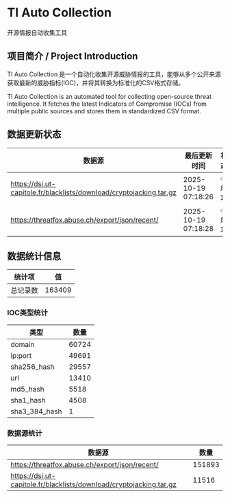 # TI Auto Collection

 开源情报自动收集工具

## 项目简介 / Project Introduction

TI Auto Collection 是一个自动化收集开源威胁情报的工具，能够从多个公开来源获取最新的威胁指标(IOC)，并将其转换为标准化的CSV格式存储。

TI Auto Collection is an automated tool for collecting open-source threat intelligence. It fetches the latest Indicators of Compromise (IOCs) from multiple public sources and stores them in standardized CSV format.

## 数据更新状态

| 数据源 | 最后更新时间 | 状态 |
|--------|------------|------|
| https://dsi.ut-capitole.fr/blacklists/download/cryptojacking.tar.gz | 2025-10-19 07:18:26 | ✅ 成功 |
| https://threatfox.abuse.ch/export/json/recent/ | 2025-10-19 07:18:28 | ✅ 成功 |













































































































































































































## 数据统计信息

| 统计项 | 值 |
|--------|----|
| 总记录数 | 163409 |

### IOC类型统计

| 类型 | 数量 |
|------|------|
| domain | 60724 |
| ip:port | 49691 |
| sha256_hash | 29557 |
| url | 13410 |
| md5_hash | 5518 |
| sha1_hash | 4508 |
| sha3_384_hash | 1 |

### 数据源统计

| 数据源 | 数量 |
|--------|------|
| https://threatfox.abuse.ch/export/json/recent/ | 151893 |
| https://dsi.ut-capitole.fr/blacklists/download/cryptojacking.tar.gz | 11516 |
